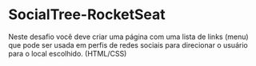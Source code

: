 # SocialTree-RocketSeat
Neste desafio você deve criar uma página com uma lista de links (menu) que pode ser usada em perfis de redes sociais para direcionar o usuário para o local escolhido.
(HTML/CSS)
